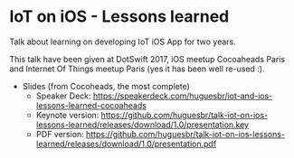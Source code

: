# IoT on iOS - Lessons learned

Talk about learning on developing IoT iOS App for two years.

This talk have been given at DotSwift 2017, iOS meetup Cocoaheads Paris and Internet Of Things meetup Paris (yes it has been well re-used :).


- Slides (from Cocoheads, the most complete)
  - Speaker Deck: https://speakerdeck.com/huguesbr/iot-and-ios-lessons-learned-cocoaheads
  - Keynote version: https://github.com/huguesbr/talk-iot-on-ios-lessons-learned/releases/download/1.0/presentation.key
  - PDF version: https://github.com/huguesbr/talk-iot-on-ios-lessons-learned/releases/download/1.0/presentation.pdf
